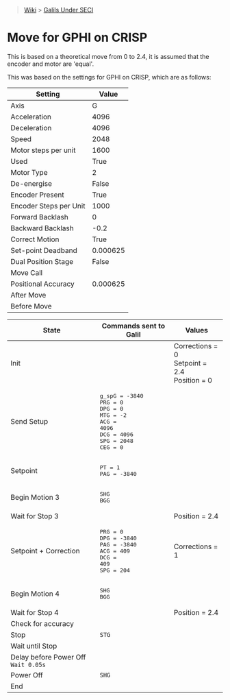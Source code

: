 > [Wiki](Home) > [Galils Under SECI](galils-under-seci)

# Move for GPHI on CRISP

This is based on a theoretical move from 0 to 2.4, it is assumed that the encoder and motor are 'equal'.

This was based on the settings for GPHI  on CRISP, which are as follows:

| Setting | Value |
| --- | --- |
| Axis | G |
| Acceleration | 4096 |
| Deceleration | 4096 |
| Speed | 2048 |
| Motor steps per unit | 1600 |
| Used | True |
| Motor Type | 2 |
| De-energise | False |
| Encoder Present | True |
| Encoder Steps per Unit | 1000 |
| Forward Backlash | 0 |
| Backward Backlash | -0.2 |
| Correct Motion | True |
| Set-point Deadband | 0.000625 |
| Dual Position Stage | False |
| Move Call | |
| Positional Accuracy | 0.000625 |
| After Move | |
| Before Move | |


| State | Commands sent to Galil | Values |
| --- | --- | --- |
| Init | | Corrections = 0 <br>Setpoint = 2.4 <br>Position = 0 |
| Send Setup | <pre>g_spG = -3840 <br>PRG = 0 <br>DPG = 0 <br>MTG = -2 <br>ACG = 4096 <br>DCG = 4096 <br>SPG = 2048 <br>CEG = 0 | |
| Setpoint | <pre>PT = 1 <br>PAG = -3840 | |
| Begin Motion 3 | <pre>SHG <br>BGG</pre> | |
| Wait for Stop 3 | | Position = 2.4 |
| Setpoint + Correction | <pre>PRG = 0 <br>DPG = -3840 <br>PAG = -3840 <br>ACG = 409 <br>DCG = 409 <br>SPG = 204 | Corrections = 1 |
| Begin Motion 4 | <pre>SHG <br>BGG | |
| Wait for Stop 4 | | Position = 2.4 |
| Check for accuracy | | |
| Stop | `STG` | |
| Wait until Stop | | |
| Delay before Power Off `Wait 0.05s` | | |
| Power Off | `SHG` | |
| End | | |